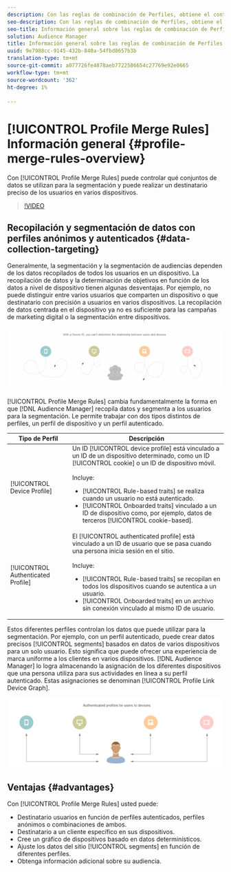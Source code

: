 ```yaml
---
description: Con las reglas de combinación de Perfiles, obtiene el control sobre los conjuntos de datos utilizados para la segmentación y puede realizar el destinatario de una persona con precisión en varios dispositivos.
seo-description: Con las reglas de combinación de Perfiles, obtiene el control sobre los conjuntos de datos utilizados para la segmentación y puede realizar el destinatario de una persona con precisión en varios dispositivos.
seo-title: Información general sobre las reglas de combinación de Perfiles
solution: Audience Manager
title: Información general sobre las reglas de combinación de Perfiles
uuid: 9e7988cc-9145-432b-840a-54fbd8657b3b
translation-type: tm+mt
source-git-commit: a077726fe4878aeb7722586654c27769e92e0665
workflow-type: tm+mt
source-wordcount: '362'
ht-degree: 1%

---
```



# [!UICONTROL Profile Merge Rules] Información general {#profile-merge-rules-overview}

Con [!UICONTROL Profile Merge Rules] puede controlar qué conjuntos de datos se utilizan para la segmentación y puede realizar un destinatario preciso de los usuarios en varios dispositivos.

>[!VIDEO](https://video.tv.adobe.com/v/28974)

## Recopilación y segmentación de datos con perfiles anónimos y autenticados {#data-collection-targeting}

Generalmente, la segmentación y la segmentación de audiencias dependen de los datos recopilados de todos los usuarios en un dispositivo. La recopilación de datos y la determinación de objetivos en función de los datos a nivel de dispositivo tienen algunas desventajas. Por ejemplo, no puede distinguir entre varios usuarios que comparten un dispositivo o que destinatario con precisión a usuarios en varios dispositivos. La recopilación de datos centrada en el dispositivo ya no es suficiente para las campañas de marketing digital o la segmentación entre dispositivos.

![](assets/unauthenticated2.png)

[!UICONTROL Profile Merge Rules] cambia fundamentalmente la forma en que [!DNL Audience Manager] recopila datos y segmenta a los usuarios para la segmentación. Le permite trabajar con dos tipos distintos de perfiles, un perfil de dispositivo y un perfil [](../../reference/visitor-authentication-states.md)autenticado.

| Tipo de Perfil | Descripción |
|---|---|
| [!UICONTROL Device Profile] | Un ID [!UICONTROL device profile] está vinculado a un ID de un dispositivo determinado, como un ID [!UICONTROL cookie] o un ID de dispositivo móvil.<br><br> Incluye:<ul><li>[!UICONTROL Rule-based traits] se realiza cuando un usuario no está autenticado.</li><li>[!UICONTROL Onboarded traits] vinculado a un ID de dispositivo como, por ejemplo, datos de terceros [!UICONTROL cookie-based].</li></ul> |
| [!UICONTROL Authenticated Profile] | El [!UICONTROL authenticated profile] está vinculado a un ID de usuario que se pasa cuando una persona inicia sesión en el sitio.<br><br>Incluye:<ul><li>[!UICONTROL Rule-based traits] se recopilan en todos los dispositivos cuando se autentica a un usuario.</li><li>[!UICONTROL Onboarded traits] en un archivo sin conexión vinculado al mismo ID de usuario.</li></ul> |

Estos diferentes perfiles controlan los datos que puede utilizar para la segmentación. Por ejemplo, con un perfil [](../../reference/visitor-authentication-states.md)autenticado, puede crear datos precisos [!UICONTROL segments] basados en datos de varios dispositivos para un solo usuario. Esto significa que puede ofrecer una experiencia de marca uniforme a los clientes en varios dispositivos. [!DNL Audience Manager] lo logra almacenando la asignación de los diferentes dispositivos que una persona utiliza para sus actividades en línea a su perfil [](../../reference/visitor-authentication-states.md)autenticado. Estas asignaciones se denominan [!UICONTROL Profile Link Device Graph].

![](assets/authenticated2.png)

## Ventajas {#advantages}

Con [!UICONTROL Profile Merge Rules] usted puede:

* Destinatario usuarios en función de perfiles [](../../reference/visitor-authentication-states.md)autenticados, perfiles anónimos o combinaciones de ambos.
* Destinatario a un cliente específico en sus dispositivos.
* Cree un gráfico de dispositivos basado en datos determinísticos.
* Ajuste los datos del sitio [!UICONTROL segments] en función de diferentes perfiles.
* Obtenga información adicional sobre su audiencia.
